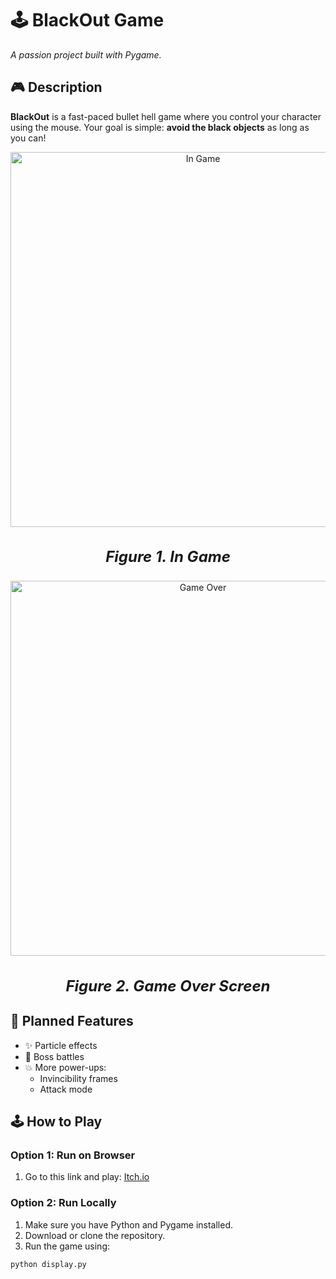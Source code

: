 # 🕹️ BlackOut Game

*A passion project built with Pygame.*

## 🎮 Description

**BlackOut** is a fast-paced bullet hell game where you control your character using the mouse. Your goal is simple: **avoid the black objects** as long as you can!

<p align="center">
  <img src="https://github.com/user-attachments/assets/53dfa209-ef32-4401-a4e1-b888b01c256b" alt="In Game" width="600"/>
</p>
<h3 align="center" style="font-size: 24px;"><em>Figure 1. In Game</em></h3>

<p align="center">
  <img src="https://github.com/user-attachments/assets/a33c2692-50e9-4a22-893a-d653b9402e18" alt="Game Over" width="600"/>
</p>
<h3 align="center" style="font-size: 24px;"><em>Figure 2. Game Over Screen</em></h3>

## 🚧 Planned Features

- ✨ Particle effects  
- 🧠 Boss battles  
- 💥 More power-ups:
  - Invincibility frames  
  - Attack mode  


## 🕹️ How to Play

### Option 1: Run on Browser
1. Go to this link and play: [Itch.io](https://pages.github.com/)
   
### Option 2: Run Locally
1. Make sure you have Python and Pygame installed.
2. Download or clone the repository.
3. Run the game using:

```bash
python display.py
